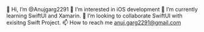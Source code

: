 👋 Hi, I’m @Anujgarg2291	
👀 I’m interested in iOS development
🌱 I’m currently learning SwiftUI and Xamarin.
💞️ I’m looking to collaborate SwiftUI with exisitng Swift Project.
📫 How to reach me anuj.garg2291@gmail.com
